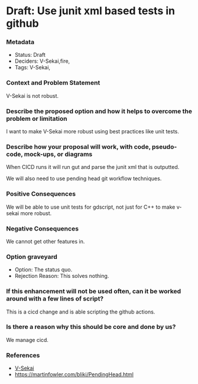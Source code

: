 # Draft: Use junit xml based tests in github

### Metadata

- Status: Draft <!-- draft | proposed | rejected | accepted | deprecated | superseded by -->
- Deciders: V-Sekai,fire,
- Tags: V-Sekai,

### Context and Problem Statement

V-Sekai is not robust.

### Describe the proposed option and how it helps to overcome the problem or limitation

I want to make V-Sekai more robust using best practices like unit tests.

### Describe how your proposal will work, with code, pseudo-code, mock-ups, or diagrams

When CICD runs it will run gut and parse the junit xml that is outputted.

We will also need to use pending head git workflow techniques.

### Positive Consequences

We will be able to use unit tests for gdscript, not just for C++ to make v-sekai more robust.

### Negative Consequences

We cannot get other features in.

### Option graveyard

- Option: The status quo. <!-- List the proposed options no longer open for consideration. -->
- Rejection Reason: This solves nothing. <!-- List the reasons for the rejection: (the bad traits) -->

### If this enhancement will not be used often, can it be worked around with a few lines of script?

This is a cicd change and is able scripting the github actions.

### Is there a reason why this should be core and done by us?

We manage cicd.

### References

- [V-Sekai](https://v-sekai.org/)
- <https://martinfowler.com/bliki/PendingHead.html>
